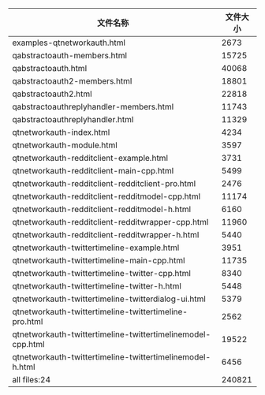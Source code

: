 文件名称 | 文件大小
---|---
examples-qtnetworkauth.html|2673
qabstractoauth-members.html|15725
qabstractoauth.html|40068
qabstractoauth2-members.html|18801
qabstractoauth2.html|22818
qabstractoauthreplyhandler-members.html|11743
qabstractoauthreplyhandler.html|11329
qtnetworkauth-index.html|4234
qtnetworkauth-module.html|3597
qtnetworkauth-redditclient-example.html|3731
qtnetworkauth-redditclient-main-cpp.html|5499
qtnetworkauth-redditclient-redditclient-pro.html|2476
qtnetworkauth-redditclient-redditmodel-cpp.html|11174
qtnetworkauth-redditclient-redditmodel-h.html|6160
qtnetworkauth-redditclient-redditwrapper-cpp.html|11960
qtnetworkauth-redditclient-redditwrapper-h.html|5440
qtnetworkauth-twittertimeline-example.html|3951
qtnetworkauth-twittertimeline-main-cpp.html|11735
qtnetworkauth-twittertimeline-twitter-cpp.html|8340
qtnetworkauth-twittertimeline-twitter-h.html|5448
qtnetworkauth-twittertimeline-twitterdialog-ui.html|5379
qtnetworkauth-twittertimeline-twittertimeline-pro.html|2562
qtnetworkauth-twittertimeline-twittertimelinemodel-cpp.html|19522
qtnetworkauth-twittertimeline-twittertimelinemodel-h.html|6456
all files:24|240821
